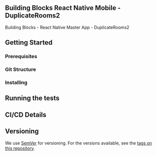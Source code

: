 ## Building Blocks React Native Mobile -  DuplicateRooms2

Building Blocks - React Native Master App - DuplicateRooms2

## Getting Started

### Prerequisites

### Git Structure

### Installing

## Running the tests

## CI/CD Details

## Versioning

We use [SemVer](http://semver.org/) for versioning. For the versions available, see the [tags on this repository](https://github.com/your/project/tags).